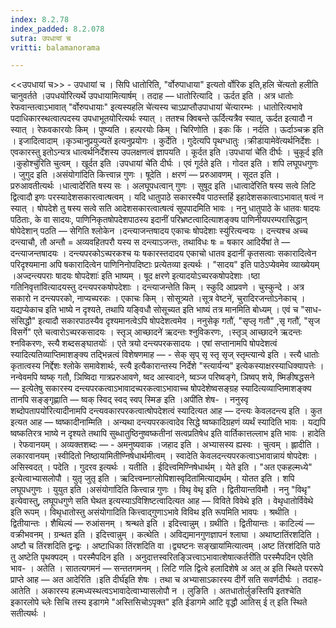 ```yaml
---
index: 8.2.78
index_padded: 8.2.078
sutra: उपधायां च
vritti: balamanorama

---
```

<<उपधायां च>> - उपधायां च । सिपि धातोरिति, "र्वोरुपाधाया" इत्यतो र्वोरिक इति,हलि चे॑त्यतो हलीति चानुवर्तते ।उपधयो॑रित्यर्थे उपधायामित्यार्षम् । तदाह — धातोरित्यादि । ऊर्दत इति । अत्र धातोः रेफवान्तत्वाऽभावात् "र्वोरुपधायाः" इत्यस्यहलि चे॑त्यस्य चाऽप्राप्तौउपाधायां चे॑त्यारम्भः । धातोरित्यभावे पदाधिकारस्थत्वात्पदस्य उपधाभूतयोरित्यर्थः स्यात् । ततश्च क्विबन्ते ऊर्दित्यत्रैव स्यात्, ऊर्दत इत्यादौ न स्यात् । रेफवकारयोः किम्  । पुष्प्यति । हल्परयोः किम्  । चिरिणोति । इकः किं  । नर्दति । ऊर्दाञ्चक्र इति । इजादित्वादाम् ।कृञ्चानुप्रयुज्यते॑ इत्यनुप्रयोगः । कुर्देति । गुदेत्यपि पृथग्धातुः ।क्रीडायामेवे॑त्यर्थनिर्देशः । एवकारस्तु इतोऽन्यत्र धात्वर्थनिर्देशस्य उपलक्षणत्वं ज्ञापयति । कूर्दत इति ।उपधायां चे॑ति दीर्घः । चुकूर्द इति ।कुहोश्चु॑रिति चुत्वम् । खूर्दत इति ।उपधायां चे॑ति दीर्घः । एवं गूर्दते इति । गोदत इति । शपि लघूपधगुणः । जुगुद इति ।असंयोगा॑दिति कित्त्वान्न गुणः । षूदेति । क्षरणं — प्ररुआवणम् । सूदत इति । प्ररुआवतीत्यर्थः ।धात्वादे॑रिति षस्य सः । अलघूपधत्वान् गुणः । सुषूद इति ।धात्वादे॑रिति षस्य सत्वे लिटि द्वित्वादौ इणः परस्यादेशसकारत्वात्षत्वम् । यदि धातुपाठे सकारस्यैव पाठस्तर्हि इहादेशसकात्वाऽभावात् षत्वं न स्यात् । षोपदेशे तु षस्य सत्वे सति आदेशसकारत्वात्षत्वं सूपपादमिति भावः । ननु धातुपाठे के धातवः षादयः पठिताः, के वा सादयः, पाणिनिकृतषोपदेशपाठस्य इदानीं परिभ्रष्टत्वादित्याशङ्क्य पाणिनीयपरम्परासिद्धान् षोपेदेशान् पठति  — सेगिति श्लोकेन ।दन्त्याजन्तषादय एकाचः षोपदेशाः स्यु॑रित्यन्वयः । दन्त्यश्च अच्च दन्त्याचौ, तौ अन्तौ = अव्यवहितपरौ यस्य स दन्त्याऽजन्तः, तथाविधः षः = षकार आदिर्येषां ते  —  दन्त्याजन्तषादयः । दन्त्यपरकोऽच्परकश्च यः षकारस्तदादय एकाचो धातव इदानीं कृतसत्वाः सकारादित्वेन परिदृश्यमाना अपि षकारादित्वेन पाणिनिनोपदिष्टाः प्रत्येतव्या इत्यर्थः । "सादय" इति पाठेऽप्येवमेव व्याख्येयम् ।अज्दन्त्यपराः षादयः षोपदेशाः॑ इति भाष्यम् । षूद क्षरणे इत्यादयोऽच्परकषोपदेशाः ।ष्ठा गतिनिवृत्ता॑वित्यादयस्तु दन्त्यपरकषोपदेशाः । दन्त्याजन्तेति किम्  । स्कुदि आप्रवणे । चुस्कुन्दे । अत्र सकारो न दन्त्यपरको, नाप्यच्परकः । एकाचः किम्  । सोसूत्र्यते ।सूत्र वेष्टने॑, चुरादिरजन्तोऽनेकाच् । यद्यप्येकाच इति भाष्ये न दृश्यते, तथापि यङ्विधौ सोसूच्यत इति भाष्यं तत्र मानमिति बोध्यम् । एवं च "साध-संसिद्धौ" इत्यादौ सकारपाठस्यैव दृश्यमानत्वेऽपि षोपदेशत्वमेव । ननुसेकृ गतौ॑, "सृप्लृ गतौ" ,सृ गतौ॑, "सृज विसर्गे" एते चत्वारोऽच्परकसादयः । स्तृञ् आच्छादने॑ ऋदन्तः श्नुविकरणः, ।स्तृञ् आच्छादने ऋदन्तः श्नविकरणः, स्त्यै शब्दसङ्घातयोः॑ । एते त्रयो दन्त्यपरकसादयः । एषां सप्तानामपि षोपदेशत्वं स्यादित्यतिव्याप्तिमाशङ्क्य तद्भिन्नत्वं विशेषणमाह — - सेक् सृप् सृ स्तृ सृज् स्तृम्त्यान्ये इति । स्त्यै धातोः कृतात्वस्य निर्द्देशः श्लोके समावेशार्थः, स्त्यै इत्यैकारान्तस्य निर्देशे "स्त्यार्यन्य" इत्येकस्याक्षरस्याधिक्यापत्तेः । नन्वेवमपि ष्वष्क् गतौ, ञिष्विदा गात्रप्ररुआवणे, ष्वद आस्वादने, ष्वञ्ज परिष्वङ्गे, ञिष्वप् शये, ष्मिङीषद्धसने — इत्येतेषु सकारस्य दन्त्यपरकत्वाऽभावादच्परकत्वाऽभावाच्च षोपदेशेष्वसङ्ग्रह स्यादित्यव्याप्तिमाशङ्क्य तानपि सङ्ङ्गृह्णाति — ष्वक् स्विद् स्वद् स्वप् स्मिङ इति ।अपी॑ति शेष- । ननुस्वृ शब्दोपतापयो॑रित्यादीनामपि दन्त्यवकारपरकत्वात्षोपदेशत्वं स्यादित्यत आह —  दन्त्यः केवलदन्त्य इति । कुत इत्यत आह —  ष्वष्कादीनाम्मिति । अन्यथा दन्त्यपरकत्वादेव सिद्धे ष्वष्कादिग्रहणं व्यर्थं स्यादिति भावः । यद्यपि ष्वष्कतिरत्र भाष्ये न दृश्यते तथापि सुब्धातुष्ठिनुष्वष्कतीनां सत्वप्रतिषेध इति वार्तिकात्तल्लाभ इति भावः । हादेति । रेफवानयम् । अव्यक्तशब्दः — - अमनुष्यवाक ।जहाद इति । अभ्यासस्य ह्यस्वः । चुत्वम् । ह्लादीति । लकारवानयम् ।स्वीदितो निष्ठाया॑मितीण्निषेधार्थमीत्वम् । स्वादेति केवलदन्त्यपरकत्वाऽभावान्नायं षोपदेशः । असिस्वदत् । पदेति । गुदरव इत्यर्थः । यतीति । ईदित्त्वमिण्निषेधार्थम् । येते इति । "अत एकहल्मध्ये" इत्येत्वाभ्यासलोपौ । युतृ जुतृ इति । ऋदित्त्वम्नाग्लोपिशास्वृदिता॑मित्याद्यर्थम् । योतत इति । शपि लघूपधगुणः । युयुत इति ।असंयोगा॑दिति कित्त्वान्न गुणः । विथृ वेथृ इति । द्वितीयान्तविमौ । ननु "विथृ" इत्येवास्तु, लघूपधगुणे सति घेथत इत्यस्याऽविशिष्टत्वादित्यत आह —  विविते विवेथे इति । वेथृधातोर्विवेथे इति रूपम् । विथृधातोस्तु असंयोगादिति कित्त्वाद्गुणाऽभावे विविथ इति रूपमिति भावपः । श्रथीति । द्वितीयान्तः । शैथिल्यं —  रुआंसनम् । श्रन्थते इति । इदित्त्वान्नुम् । ग्रथीति । द्वितीयान्तः । काटिल्यं — वक्रीभवनम् । ग्रन्थत इति । इदित्त्वान्नुम् । कत्थेति । अविद्यमानगुणज्ञापनं श्लाघा । अथाष्टातिंरशदिति । अष्टौ च तिंरशदिति द्वन्द्वः । अष्टाधिका तिंरशदिति वा ।द्व्यष्टनः सङ्खाया॑मित्यात्वम् ।अष्ट तिंरश॑दिति पाठे तु अष्टेति पृथक्पदम् । परस्मैपदिन इति । अनुदात्तस्वरितङ्ञित्त्वाऽभावात्शेषात्कर्तरी॑ति परस्मैपदिन एवेति भाव- । अतेति । सातत्यगमनं —  सन्ततगमनम् । लिटि णलि द्वित्वे हलादिशेषे अ अत् अ इति स्थिते पररूपे प्राप्ते आह —  अत आदेरिति ।इति दीर्घ॑इति शेषः । तथा च अभ्यासाऽकारस्य दीर्गे सति सवर्णदीर्घः । तदाह-आतेति । अकारस्य हल्मध्यस्थत्वऽभावादेत्वाभ्यासलोपौ न । लुङिति । अतधातोर्लुङस्तिपि इतश्चेति इकारलोपे च्लेः सिचि तस्य इडागमे "अस्तिसिचोऽपृक्त" इति ईडागमे आटि वृद्धौ आतिस् ई त् इति स्थिते सतीत्यर्थः ।